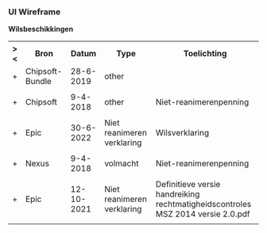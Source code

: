 ### UI Wireframe
<b>Wilsbeschikkingen</b>
<table class="grid">
<tbody>
<tr><th>&gt;&lt;</th>
<th>Bron</th>
<th>Datum</th>
<th>Type</th>
<th>Toelichting</th>
</tr>
<tr><td>+</td>
<td>Chipsoft-Bundle</td>
<td>28-6-2019</td>
<td>other</td>
<td></td>
</tr><tr><td></td><td colspan=4>
</td></tr>
<tr><td>+</td>
<td>Chipsoft</td>
<td>9-4-2018</td>
<td>other</td>
<td>Niet-reanimerenpenning</td>
</tr><tr><td></td><td colspan=4>
</td></tr>
<tr><td>+</td>
<td>Epic</td>
<td>30-6-2022</td>
<td>Niet reanimeren verklaring</td>
<td>Wilsverklaring</td>
</tr><tr><td></td><td colspan=4>
</td></tr>
<tr><td>+</td>
<td>Nexus</td>
<td>9-4-2018</td>
<td>volmacht</td>
<td>Niet-reanimerenpenning</td>
</tr><tr><td></td><td colspan=4>
</td></tr>
<tr><td>+</td>
<td>Epic</td>
<td>12-10-2021</td>
<td>Niet reanimeren verklaring</td>
<td>Definitieve versie handreiking rechtmatigheidscontroles MSZ 2014 versie 2.0.pdf</td>
</tr><tr><td></td><td colspan=4>
</td></tr>
</tbody>
</table>